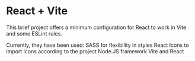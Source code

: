 # React + Vite

This brief project offers a minimum configuration for React to work in Vite and some ESLint rules.

Currently, they have been used:
SASS for flexibility in styles
React Icons to import icons according to the project
Node.JS framework
Vite and React
